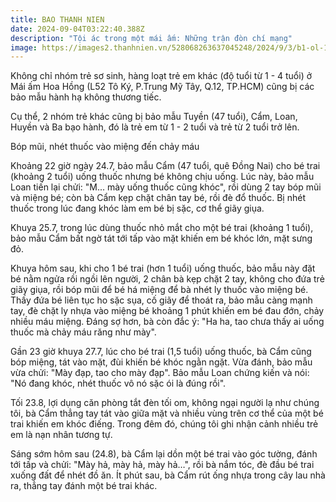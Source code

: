 ```yaml
---
title: BAO THANH NIEN
date: 2024-09-04T03:22:40.388Z
description: "Tội ác trong một mái ấm: Những trận đòn chí mạng"
image: https://images2.thanhnien.vn/528068263637045248/2024/9/3/b1-ol-17253794567461891228551.jpg
---
```

Không chỉ nhóm trẻ sơ sinh, hàng loạt trẻ em khác (độ tuổi từ 1 - 4 tuổi) ở Mái ấm Hoa Hồng (L52 Tô Ký, P.Trung Mỹ Tây, Q.12, TP.HCM) cũng bị các bảo mẫu hành hạ không thương tiếc.

Cụ thể, 2 nhóm trẻ khác cũng bị bảo mẫu Tuyền (47 tuổi), Cẩm, Loan, Huyền và Ba bạo hành, đó là trẻ em từ 1 - 2 tuổi và trẻ từ 2 tuổi trở lên.



Bóp mũi, nhét thuốc vào miệng đến chảy máu

Khoảng 22 giờ ngày 24.7, bảo mẫu Cẩm (47 tuổi, quê Đồng Nai) cho bé trai (khoảng 2 tuổi) uống thuốc nhưng bé không chịu uống. Lúc này, bảo mẫu Loan tiến lại chửi: "M... mày uống thuốc cũng khóc", rồi dùng 2 tay bóp mũi và miệng bé; còn bà Cẩm kẹp chặt chân tay bé, rồi đè đổ thuốc. Bị nhét thuốc trong lúc đang khóc làm em bé bị sặc, cơ thể giãy giụa.





Khuya 25.7, trong lúc dùng thuốc nhỏ mắt cho một bé trai (khoảng 1 tuổi), bảo mẫu Cẩm bất ngờ tát tới tấp vào mặt khiến em bé khóc lớn, mặt sưng đỏ.



Khuya hôm sau, khi cho 1 bé trai (hơn 1 tuổi) uống thuốc, bảo mẫu này đặt bé nằm ngửa rồi ngồi lên người, 2 chân bà kẹp chặt 2 tay, không cho đứa trẻ giãy giụa, rồi bóp mũi để bé há miệng để bà nhét ly thuốc vào miệng bé. Thấy đứa bé liên tục ho sặc sụa, cố giãy để thoát ra, bảo mẫu càng mạnh tay, đè chặt ly nhựa vào miệng bé khoảng 1 phút khiến em bé đau đớn, chảy nhiều máu miệng. Đáng sợ hơn, bà còn đắc ý: "Ha ha, tao chưa thấy ai uống thuốc mà chảy máu răng như mày".



Gần 23 giờ khuya 27.7, lúc cho bé trai (1,5 tuổi) uống thuốc, bà Cẩm cũng bóp miệng, tát vào mặt, đùi khiến bé khóc ngằn ngặt. Vừa đánh, bảo mẫu vừa chửi: "Mày đạp, tao cho mày đạp". Bảo mẫu Loan chứng kiến và nói: "Nó đang khóc, nhét thuốc vô nó sặc ói là đúng rồi".

Tối 23.8, lợi dụng căn phòng tắt đèn tối om, không ngại người lạ như chúng tôi, bà Cẩm thẳng tay tát vào giữa mặt và nhiều vùng trên cơ thể của một bé trai khiến em khóc điếng. Trong đêm đó, chúng tôi ghi nhận cảnh nhiều trẻ em là nạn nhân tương tự.



Sáng sớm hôm sau (24.8), bà Cẩm lại dồn một bé trai vào góc tường, đánh tới tấp và chửi: "Mày hả, mày hả, mày hả…", rồi bà nắm tóc, đè đầu bé trai xuống đất để nhét đồ ăn. Ít phút sau, bà Cẩm rút ống nhựa trong cây lau nhà ra, thẳng tay đánh một bé trai khác.